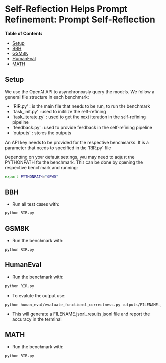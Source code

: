 # Self-Reflection Helps Prompt Refinement: Prompt Self-Reflection

**Table of Contents**

- [Setup](#setup)
- [BBH](#bbh)
- [GSM8K](#gsm8k)
- [HumanEval](#humaneval)
- [MATH](#math)



## Setup

We use the OpenAI API to asynchronously query the models.  We follow a general file structure in each benchmark:

* 'RIR.py' : is the main file that needs to be run, to run the benchmark
* 'task_init.py' : used to initilize the self-refining
* 'task_iterate.py' : used to get the next iteration in the self-refining pipeline
* 'feedback.py' : used to provide feedback in the self-refining pipeline
* 'outputs' : stores the outputs

An API key needs to be provided for the respective benchmarks. It is a parameter that needs to specified in the 'RIR.py' file

Depending on your default settings, you may need to adjust the PYTHONPATH for the benchmark. This can be done by opening the respective benchmark and running: 

```sh
export PYTHONPATH="$PWD"
```

## BBH

* Run all test cases with:

```sh
python RIR.py
```


## GSM8K

* Run the benchmark with:

```sh
python RIR.py
```

## HumanEval

* Run the benchmark with:

```sh
python RIR.py
```

* To evalute the output use:

```sh
python human_eval/evaluate_functional_correctness.py outputs/FILENAME.jsonl
```
* This will generate a FILENAME.jsonl_results.jsonl file and report the accuracy in the terminal
  
## MATH

* Run the benchmark with:

```sh
python RIR.py
```
